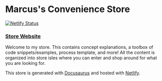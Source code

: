 # Marcus's Convenience Store

[![Netlify Status](https://api.netlify.com/api/v1/badges/573d6c3a-d973-40ce-a8d2-bc17693c2c88/deploy-status)](https://app.netlify.com/sites/marcusvirg/deploys)

### [Store Website](https://store.marcusv.me)

Welcome to my store. This contains concept explanations, a toolbox of code snippets/examples, process template, and more!
All the content is organized into store isles where you can enter and shop around for what you are looking for.

This store is generated with [Docusaurus](https://docusaurus.io/) and hosted with [Netlify](https://www.netlify.com/).
